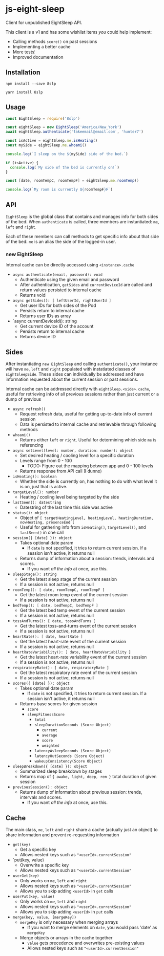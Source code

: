 # js-eight-sleep

Client for unpublished EightSleep API.

This client is a v1 and has some wishlist items _you_ could help implement:
- Calling methods `score()` on past sessions
- Implementing a better cache
- More tests!
- Improved documentation

## Installation

`npm install --save 8slp`

`yarn install 8slp`

## Usage

```javascript
const EightSleep = require('8slp')

const eightSleep = new EightSleep('America/New_York')
await eightSleep.authenticate('fakeemail@email.com', 'hunter7')

const isActive = eightSleep.me.isHeating()
const mySide = eightSleep.me.whoami()

console.log(`I sleep on the ${mySide} side of the bed.`)

if (isActive) {
  console.log(`My side of the bed is currently on!`)
}

const [date, roomTempC, roomTempF] = eightSleep.me.roomTemp()

console.log(`My room is currently ${roomTempF}F`)
```

## API

`EightSleep` is the global class that contains and manages info for both sides of the bed. When `authenticate` is called, three members are instantiated: `me`, `left` and `right`.

Each of these members can call methods to get specific info about that side of the bed. `me` is an alias the side of the logged-in user.

### new EightSleep

Internal cache can be directly accessed using `<instance>.cache`

- `async authenticate(email, password): void`
	- Authenticate using the given email and password
	- After authentication, `getSides` and `currentDeviceId` are called and return values persisted to internal cache
	- Returns void
- `async getSides(): [ leftUserId, rightUserId ]`
	- Get user IDs for both sides of the Pod
	- Persists return to internal cache
	- Returns user IDs as array
- `async currentDeviceId(): string
	- Get current device ID of the account
	- Persists return to internal cache
	- Returns device ID

## Sides

After instantiating `new EightSleep` and calling `authenticate()`, your instance will have `me`, `left` and `right` populated with instatiated classes of `EightSleepSide`. These sides can individually be addressed and have information requested about the current session or past sessions.

Internal cache can be addressed directly with `eightSleep.<side>.cache`, useful for retrieving info of all previous sessions rather than just current or a dump of previous

- `async refresh()`
	- Request refresh data, useful for getting up-to-date info of current session
	- Data is persisted to internal cache and retrievable through following methods
- `whoami()`
	- Returns either `left` or `right`. Useful for determining which side `me` is referencing
- `async setLevel(level: number, duration: number): object`
	- Set desired heating / cooling level for a specific duration
	- Levels range from 0 - 100
		- TODO: Figure out the mapping between app and 0 - 100 levels
	- Returns response from API call (I dunno)
- `isHeating(): boolean`
	- Whether the side is currently on, has nothing to do with what level it is on, just that is active.
- `targetLevel(): number`
	- Heating / cooling level being targeted by the side
- `lastSeen(): datestring`
	- Datestring of the last time this side was active
- `status(): object`
	- Object of `[ targetHeatingLevel, heatingLevel, heatingDuration, nowHeating, presenceEnd ]`
	- Useful for gathering info from `isHeating()`, `targetLevel()`, and `lastSeen()` in one call
- `session({ [date] }): object`
	- Takes optional date param
		- If `date` is not specified, it tries to return current session. If a session isn't active, it returns null
	- Returns dump of information about a session: trends, intervals and scores.
		- If you want _all the info_ at once, use this.
- `sleepStage(): string`
	- Get the latest sleep stage of the current session
	- If a session is not active, returns null
- `roomTemp(): [ date, roomTempC, roomTempF ]`
	- Get the latest room temp event of the current session
	- If a session is not active, returns null
- `bedTemp(): [ date, bedTempC, bedTempF ]`
	- Get the latest bed temp event of the current session
	- If a session is not active, returns null
- `tossAndTurns(): [ date, tossAndTurns ]`
	- Get the latest toss-and-turns event of the current session
	- If a session is not active, returns null
- `heartRate(): [ date, heartRate ]`
	- Get the latest heart-rate event of the current session
	- If a session is not active, returns null
- `heartRateVariability(): [ date, heartRateVariability ]`
	- Get the latest heart-rate variability event of the current session
	- If a session is not active, returns null
- `respiratoryRate(): [ date, respiratoryRate ]`
	- Get the latest respiratory rate event of the current session
	- If a session is not active, returns null
- `scores({ [date] }): object`
	- Takes optional date param
		- If `date` is not specified, it tries to return current session. If a session isn't active, it returns null
	- Returns base scores for given session
		- `score`
		- `sleepFitnessScore`
			- `total`
			- `sleepDurationSeconds (Score Object)`
				- `current`
				- `average`
				- `score`
				- `weighted`
			- `latencyAsleepSeconds (Score Object)`
			- `latencyOutSeconds (Score Object)`
			- `wakeupConsistency(Score Object)`
- `sleepBreakdown({ [date] }): object`
	- Summarized sleep breakdown by stages
	- Returns map of `{ awake, light, deep, rem }` total duration of given session
- `previousSession(): object`
	- Returns dump of information about previous session: trends, intervals and scores.
		- If you want _all the info_ at once, use this.

## Cache

The main class, `me`, `left` and `right` share a cache (actually just an object) to share information and prevent re-requesting information

- `get(key)`
	- Get a specific key
	- Allows nested keys such as `"<userId>.currentSession"`
- `put(key, value)
	- Overwrite a specific key
	- Allows nested keys such as `"<userId>.currentSession"`
- `userGet(key)`
	- Only works on `me`, `left` and `right`
	-  Allows nested keys such as `"<userId>.currentSession"`
	- Allows you to skip adding `<userId>` in `get` calls
- `userPut(key, value)`
	- Only works on `me`, `left` and `right`
	- Allows nested keys such as `"<userId>.currentSession"`
	- Allows you to skip adding `<userId>` in `put` calls
- `merge(key, value, [mergeKey])`
	- `mergeKey` is only necessary when merging arrays
		- If you want to merge elements on `date`, you would pass 'date' as `mergeKey`
	- Merge objects or arrays in the cache together
		- `value` gets precedence and overwrites pre-existing values
		- Allows nested keys such as `"<userId>.currentSession"`
